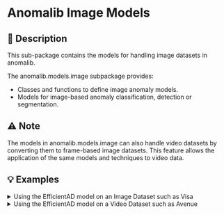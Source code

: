 # Anomalib Image Models

## 📝 Description

This sub-package contains the models for handling image datasets in anomalib.

The anomalib.models.image subpackage provides:

- Classes and functions to define image anomaly models.
- Models for image-based anomaly classification, detection or segmentation.

## ⚠️ Note

The models in anomalib.models.image can also handle video datasets by converting them to frame-based image datasets.
This feature allows the application of the same models and techniques to video data.

## 💡 Examples

<details>
<summary>Using the EfficientAD model on an Image Dataset such as Visa</summary>

```python
# Import the necessary modules
from Anomalib.data import Visa
from Anomalib.models import EfficientAD
from Anomalib.engine import Engine

# Load the ViSA dataset, model and engine.
datamodule = Visa()
model = EfficientAD()
engine = Engine()

# Train the model
engine.train(model, datamodule)
```

</details>

<details>
<summary>Using the EfficientAD model on a Video Dataset such as Avenue</summary>

To use an image model to train on a video dataset, we need to convert the video dataset to a frame-based image dataset. To do this, we could use `clip_length_in_frames=1` when loading the dataset.

```python
# Import the necessary modules
from Anomalib.data import Avenue
from Anomalib.models import EfficientAD
from Anomalib.engine import Engine

# Load the folder, model and engine.
# Set the clip_length_in_frames to 1 to convert the video dataset to a
#   frame-based image dataset.
datamodule = Avenue(clip_length_in_frames=1)
model = EfficientAD()
engine = Engine()

# Train the model
engine.train(model, datamodule)
```

</details>
